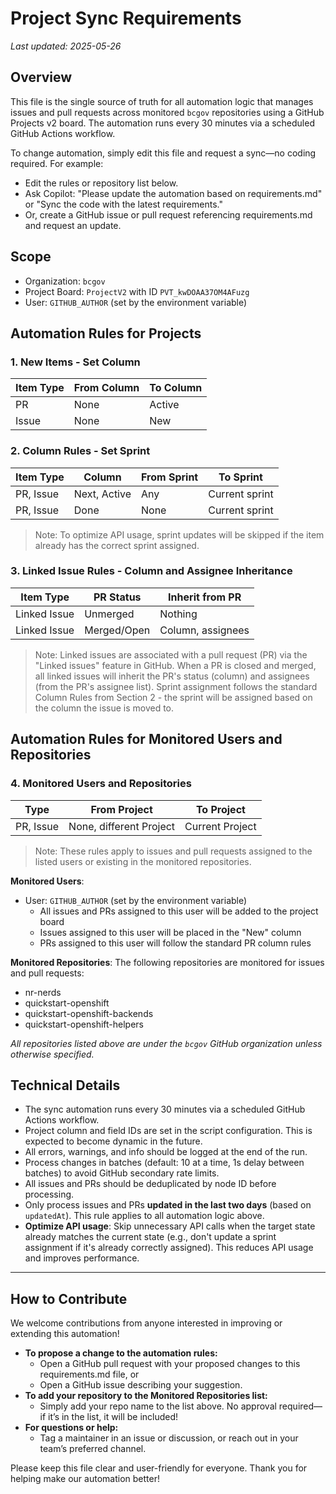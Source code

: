 # Project Sync Requirements

_Last updated: 2025-05-26_

## Overview
This file is the single source of truth for all automation logic that manages issues and pull requests across monitored `bcgov` repositories using a GitHub Projects v2 board. The automation runs every 30 minutes via a scheduled GitHub Actions workflow.

To change automation, simply edit this file and request a sync—no coding required. For example:
- Edit the rules or repository list below.
- Ask Copilot: "Please update the automation based on requirements.md" or "Sync the code with the latest requirements."
- Or, create a GitHub issue or pull request referencing requirements.md and request an update.

## Scope
- Organization: `bcgov`
- Project Board: `ProjectV2` with ID `PVT_kwDOAA37OM4AFuzg`
- User: `GITHUB_AUTHOR` (set by the environment variable)

## Automation Rules for Projects

### 1. New Items - Set Column

| Item Type | From Column | To Column |
|-----------|-------------|-----------|
| PR        | None        | Active    |
| Issue     | None        | New       |

### 2. Column Rules - Set Sprint

| Item Type | Column       | From Sprint | To Sprint      |
|-----------|--------------|-------------|----------------|
| PR, Issue | Next, Active | Any         | Current sprint |
| PR, Issue | Done         | None        | Current sprint |

> Note: To optimize API usage, sprint updates will be skipped if the item already has the correct sprint assigned.

### 3. Linked Issue Rules - Column and Assignee Inheritance

| Item Type    | PR Status     | Inherit from PR   |
|--------------|---------------|-------------------|
| Linked Issue | Unmerged      | Nothing           |
| Linked Issue | Merged/Open   | Column, assignees |

> Note: Linked issues are associated with a pull request (PR) via the "Linked issues" feature in GitHub. When a PR is closed and merged, all linked issues will inherit the PR's status (column) and assignees (from the PR's assignee list). Sprint assignment follows the standard Column Rules from Section 2 - the sprint will be assigned based on the column the issue is moved to.

## Automation Rules for Monitored Users and Repositories

### 4. Monitored Users and Repositories

| Type       | From Project            | To Project      |
|------------|-------------------------|-----------------|
| PR, Issue  | None, different Project | Current Project |

> Note: These rules apply to issues and pull requests assigned to the listed users or existing in the monitored repositories.

**Monitored Users**:
- User: `GITHUB_AUTHOR` (set by the environment variable)
  - All issues and PRs assigned to this user will be added to the project board
  - Issues assigned to this user will be placed in the "New" column
  - PRs assigned to this user will follow the standard PR column rules

**Monitored Repositories**: The following repositories are monitored for issues and pull requests:
- nr-nerds
- quickstart-openshift
- quickstart-openshift-backends
- quickstart-openshift-helpers

_All repositories listed above are under the `bcgov` GitHub organization unless otherwise specified._

## Technical Details
- The sync automation runs every 30 minutes via a scheduled GitHub Actions workflow.
- Project column and field IDs are set in the script configuration. This is expected to become dynamic in the future.
- All errors, warnings, and info should be logged at the end of the run.
- Process changes in batches (default: 10 at a time, 1s delay between batches) to avoid GitHub secondary rate limits.
- All issues and PRs should be deduplicated by node ID before processing.
- Only process issues and PRs **updated in the last two days** (based on `updatedAt`). This rule applies to all automation logic above.
- **Optimize API usage**: Skip unnecessary API calls when the target state already matches the current state (e.g., don't update a sprint assignment if it's already correctly assigned). This reduces API usage and improves performance.

---

## How to Contribute

We welcome contributions from anyone interested in improving or extending this automation!

- **To propose a change to the automation rules:**
  - Open a GitHub pull request with your proposed changes to this requirements.md file, or
  - Open a GitHub issue describing your suggestion.
- **To add your repository to the Monitored Repositories list:**
  - Simply add your repo name to the list above. No approval required—if it’s in the list, it will be included!
- **For questions or help:**
  - Tag a maintainer in an issue or discussion, or reach out in your team’s preferred channel.

Please keep this file clear and user-friendly for everyone. Thank you for helping make our automation better!
